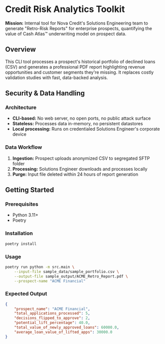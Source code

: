 # Credit Risk Analytics Toolkit

**Mission:** Internal tool for Nova Credit's Solutions Engineering team to generate "Retro-Risk Reports" for enterprise prospects, quantifying the value of Cash Atlas™ underwriting model on prospect data.

## Overview
This CLI tool processes a prospect's historical portfolio of declined loans (CSV) and generates a professional PDF report highlighting revenue opportunities and customer segments they're missing. It replaces costly validation studies with fast, data-backed analysis.

## Security & Data Handling

### Architecture
- **CLI-based:** No web server, no open ports, no public attack surface
- **Stateless:** Processes data in-memory, no persistent datastores
- **Local processing:** Runs on credentialed Solutions Engineer's corporate device

### Data Workflow
1. **Ingestion:** Prospect uploads anonymized CSV to segregated SFTP folder
2. **Processing:** Solutions Engineer downloads and processes locally
3. **Purge:** Input file deleted within 24 hours of report generation

## Getting Started

### Prerequisites
- Python 3.11+
- Poetry

### Installation
```bash
poetry install
```

### Usage
```bash
poetry run python -m src.main \
    --input-file sample_data/sample_portfolio.csv \
    --output-file sample_output/ACME_Retro_Report.pdf \
    --prospect-name "ACME Financial"
```

### Expected Output
```json
{
    "prospect_name": "ACME Financial",
    "total_applications_processed": 5,
    "decisions_flipped_to_approve": 2,
    "potential_lift_percentage": 40.0,
    "total_value_of_newly_approved_loans": 60000.0,
    "average_loan_value_of_lifted_apps": 30000.0
}
```
